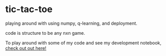 # tic-tac-toe
playing around with using numpy, q-learning, and deployment.

code is structure to be any nxn game.

To play around with some of my code and see my development notebook, [check out out here!](https://colab.research.google.com/drive/1lCaExeOAFK7mjtAFA7M_vhDXEQYydb5d)
